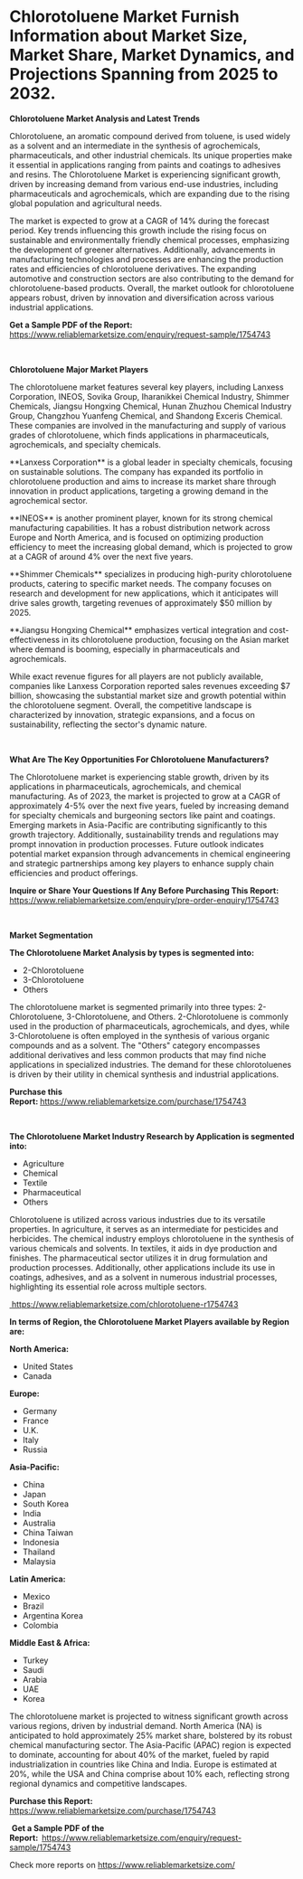 <p><h1>Chlorotoluene Market Furnish Information about Market Size, Market Share, Market Dynamics, and Projections Spanning from 2025 to 2032.</h1></p><p><strong>Chlorotoluene Market Analysis and Latest Trends</strong></p>
<p><p>Chlorotoluene, an aromatic compound derived from toluene, is used widely as a solvent and an intermediate in the synthesis of agrochemicals, pharmaceuticals, and other industrial chemicals. Its unique properties make it essential in applications ranging from paints and coatings to adhesives and resins. The Chlorotoluene Market is experiencing significant growth, driven by increasing demand from various end-use industries, including pharmaceuticals and agrochemicals, which are expanding due to the rising global population and agricultural needs.</p><p>The market is expected to grow at a CAGR of 14% during the forecast period. Key trends influencing this growth include the rising focus on sustainable and environmentally friendly chemical processes, emphasizing the development of greener alternatives. Additionally, advancements in manufacturing technologies and processes are enhancing the production rates and efficiencies of chlorotoluene derivatives. The expanding automotive and construction sectors are also contributing to the demand for chlorotoluene-based products. Overall, the market outlook for chlorotoluene appears robust, driven by innovation and diversification across various industrial applications.</p></p>
<p><strong>Get a Sample PDF of the Report:&nbsp;</strong> <a href="https://www.reliablemarketsize.com/enquiry/request-sample/1754743?utm_campaign=1836&utm_medium=2&utm_source=Github&utm_content=ia&utm_term=30012025&utm_id=chlorotoluene">https://www.reliablemarketsize.com/enquiry/request-sample/1754743</a></p>
<p>&nbsp;</p>
<p><strong>Chlorotoluene Major Market Players</strong></p>
<p><p>The chlorotoluene market features several key players, including Lanxess Corporation, INEOS, Sovika Group, Iharanikkei Chemical Industry, Shimmer Chemicals, Jiangsu Hongxing Chemical, Hunan Zhuzhou Chemical Industry Group, Changzhou Yuanfeng Chemical, and Shandong Exceris Chemical. These companies are involved in the manufacturing and supply of various grades of chlorotoluene, which finds applications in pharmaceuticals, agrochemicals, and specialty chemicals.</p><p>**Lanxess Corporation** is a global leader in specialty chemicals, focusing on sustainable solutions. The company has expanded its portfolio in chlorotoluene production and aims to increase its market share through innovation in product applications, targeting a growing demand in the agrochemical sector.</p><p>**INEOS** is another prominent player, known for its strong chemical manufacturing capabilities. It has a robust distribution network across Europe and North America, and is focused on optimizing production efficiency to meet the increasing global demand, which is projected to grow at a CAGR of around 4% over the next five years.</p><p>**Shimmer Chemicals** specializes in producing high-purity chlorotoluene products, catering to specific market needs. The company focuses on research and development for new applications, which it anticipates will drive sales growth, targeting revenues of approximately $50 million by 2025.</p><p>**Jiangsu Hongxing Chemical** emphasizes vertical integration and cost-effectiveness in its chlorotoluene production, focusing on the Asian market where demand is booming, especially in pharmaceuticals and agrochemicals.</p><p>While exact revenue figures for all players are not publicly available, companies like Lanxess Corporation reported sales revenues exceeding $7 billion, showcasing the substantial market size and growth potential within the chlorotoluene segment. Overall, the competitive landscape is characterized by innovation, strategic expansions, and a focus on sustainability, reflecting the sector's dynamic nature.</p></p>
<p>&nbsp;</p>
<p><strong>What Are The Key Opportunities For Chlorotoluene Manufacturers?</strong></p>
<p><p>The Chlorotoluene market is experiencing stable growth, driven by its applications in pharmaceuticals, agrochemicals, and chemical manufacturing. As of 2023, the market is projected to grow at a CAGR of approximately 4-5% over the next five years, fueled by increasing demand for specialty chemicals and burgeoning sectors like paint and coatings. Emerging markets in Asia-Pacific are contributing significantly to this growth trajectory. Additionally, sustainability trends and regulations may prompt innovation in production processes. Future outlook indicates potential market expansion through advancements in chemical engineering and strategic partnerships among key players to enhance supply chain efficiencies and product offerings.</p></p>
<p><strong>Inquire or Share Your Questions If Any Before Purchasing This Report:</strong> <a href="https://www.reliablemarketsize.com/enquiry/pre-order-enquiry/1754743?utm_campaign=1836&utm_medium=2&utm_source=Github&utm_content=ia&utm_term=30012025&utm_id=chlorotoluene">https://www.reliablemarketsize.com/enquiry/pre-order-enquiry/1754743</a></p>
<p>&nbsp;</p>
<p><strong>Market Segmentation</strong></p>
<p><strong>The Chlorotoluene Market Analysis by types is segmented into:</strong></p>
<p><ul><li>2-Chlorotoluene</li><li>3-Chlorotoluene</li><li>Others</li></ul></p>
<p><p>The chlorotoluene market is segmented primarily into three types: 2-Chlorotoluene, 3-Chlorotoluene, and Others. 2-Chlorotoluene is commonly used in the production of pharmaceuticals, agrochemicals, and dyes, while 3-Chlorotoluene is often employed in the synthesis of various organic compounds and as a solvent. The "Others" category encompasses additional derivatives and less common products that may find niche applications in specialized industries. The demand for these chlorotoluenes is driven by their utility in chemical synthesis and industrial applications.</p></p>
<p><strong>Purchase this Report:&nbsp;</strong><a href="https://www.reliablemarketsize.com/purchase/1754743?utm_campaign=1836&utm_medium=2&utm_source=Github&utm_content=ia&utm_term=30012025&utm_id=chlorotoluene">https://www.reliablemarketsize.com/purchase/1754743</a></p>
<p>&nbsp;</p>
<p><strong>The Chlorotoluene Market Industry Research by Application is segmented into:</strong></p>
<p><ul><li>Agriculture</li><li>Chemical</li><li>Textile</li><li>Pharmaceutical</li><li>Others</li></ul></p>
<p><p>Chlorotoluene is utilized across various industries due to its versatile properties. In agriculture, it serves as an intermediate for pesticides and herbicides. The chemical industry employs chlorotoluene in the synthesis of various chemicals and solvents. In textiles, it aids in dye production and finishes. The pharmaceutical sector utilizes it in drug formulation and production processes. Additionally, other applications include its use in coatings, adhesives, and as a solvent in numerous industrial processes, highlighting its essential role across multiple sectors.</p></p>
<p><a href="https://www.reliablemarketsize.com/chlorotoluene-r1754743?utm_campaign=1836&utm_medium=2&utm_source=Github&utm_content=ia&utm_term=30012025&utm_id=chlorotoluene">&nbsp;https://www.reliablemarketsize.com/chlorotoluene-r1754743</a></p>
<p><strong>In terms of Region, the Chlorotoluene Market Players available by Region are:</strong></p>
<p>
    <p> <strong> North America: </strong>
        <ul>
            <li>United States</li>
            <li>Canada</li>
        </ul>
        </p> 
    <p> <strong> Europe: </strong>
        <ul>
            <li>Germany</li>
            <li>France</li>
            <li>U.K.</li>
            <li>Italy</li>
            <li>Russia</li>
        </ul>
        </p> 
    <p> <strong> Asia-Pacific: </strong>
        <ul>
            <li>China</li>
            <li>Japan</li>
            <li>South Korea</li>
            <li>India</li>
            <li>Australia</li>
            <li>China Taiwan</li>
            <li>Indonesia</li>
            <li>Thailand</li>
            <li>Malaysia</li>
        </ul>
        </p> 
    <p> <strong> Latin America: </strong>
        <ul>
            <li>Mexico</li>
            <li>Brazil</li>
            <li>Argentina Korea</li>
            <li>Colombia</li>
        </ul>
        </p> 
    <p> <strong> Middle East & Africa: </strong>
        <ul>
            <li>Turkey</li>
            <li>Saudi</li>
            <li>Arabia</li>
            <li>UAE</li>
            <li>Korea</li>
        </ul>
    </p>
    </p>
<p><p>The chlorotoluene market is projected to witness significant growth across various regions, driven by industrial demand. North America (NA) is anticipated to hold approximately 25% market share, bolstered by its robust chemical manufacturing sector. The Asia-Pacific (APAC) region is expected to dominate, accounting for about 40% of the market, fueled by rapid industrialization in countries like China and India. Europe is estimated at 20%, while the USA and China comprise about 10% each, reflecting strong regional dynamics and competitive landscapes.</p></p>
<p><strong>Purchase this Report: </strong><a href="https://www.reliablemarketsize.com/purchase/1754743?utm_campaign=1836&utm_medium=2&utm_source=Github&utm_content=ia&utm_term=30012025&utm_id=chlorotoluene">https://www.reliablemarketsize.com/purchase/1754743</a></p>
<p>&nbsp;<strong>Get a Sample PDF of the Report:&nbsp;&nbsp;</strong><a href="https://www.reliablemarketsize.com/enquiry/request-sample/1754743?utm_campaign=1836&utm_medium=2&utm_source=Github&utm_content=ia&utm_term=30012025&utm_id=chlorotoluene">https://www.reliablemarketsize.com/enquiry/request-sample/1754743</a></p>
<p><strong></strong></p>
<p>Check more reports on <a href="https://www.reliablemarketsize.com/?utm_campaign=1836&utm_medium=2&utm_source=Github&utm_content=ia&utm_term=30012025&utm_id=chlorotoluene">https://www.reliablemarketsize.com/</a></p>